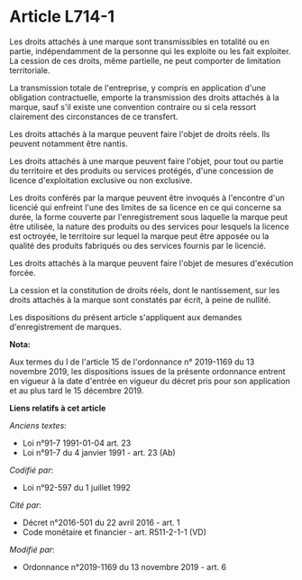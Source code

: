 # Article L714-1

Les droits attachés à une marque sont transmissibles en totalité ou en partie, indépendamment de la personne qui les exploite
ou les fait exploiter. La cession de ces droits, même partielle, ne peut comporter de limitation territoriale.

La transmission totale de l'entreprise, y compris en application d'une obligation contractuelle, emporte la transmission des
droits attachés à la marque, sauf s'il existe une convention contraire ou si cela ressort clairement des circonstances de ce
transfert.

Les droits attachés à la marque peuvent faire l'objet de droits réels. Ils peuvent notamment être nantis.

Les droits attachés à une marque peuvent faire l'objet, pour tout ou partie du territoire et des produits ou services
protégés, d'une concession de licence d'exploitation exclusive ou non exclusive.

Les droits conférés par la marque peuvent être invoqués à l'encontre d'un licencié qui enfreint l'une des limites de sa
licence en ce qui concerne sa durée, la forme couverte par l'enregistrement sous laquelle la marque peut être utilisée, la
nature des produits ou des services pour lesquels la licence est octroyée, le territoire sur lequel la marque peut être
apposée ou la qualité des produits fabriqués ou des services fournis par le licencié.

Les droits attachés à la marque peuvent faire l'objet de mesures d'exécution forcée.

La cession et la constitution de droits réels, dont le nantissement, sur les droits attachés à la marque sont constatés par
écrit, à peine de nullité.

Les dispositions du présent article s'appliquent aux demandes d'enregistrement de marques.

**Nota:**

Aux termes du I de l'article 15 de l'ordonnance n° 2019-1169 du 13 novembre 2019, les dispositions issues de la présente
ordonnance entrent en vigueur à la date d'entrée en vigueur du décret pris pour son application et au plus tard le 15
décembre 2019.

**Liens relatifs à cet article**

_Anciens textes_:

  - Loi n°91-7 1991-01-04 art. 23
  - Loi n°91-7 du 4 janvier 1991 - art. 23 (Ab)

_Codifié par_:

  - Loi n°92-597 du 1 juillet 1992

_Cité par_:

  - Décret n°2016-501 du 22 avril 2016 - art. 1
  - Code monétaire et financier - art. R511-2-1-1 (VD)

_Modifié par_:

  - Ordonnance n°2019-1169 du 13 novembre 2019 - art. 6
